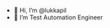 - 👋 Hi, I’m @lukkapil
- 👀 I’m Test Automation Engineer

<!---
lukkapil/lukkapil is a ✨ special ✨ repository because its `README.md` (this file) appears on your GitHub profile.
You can click the Preview link to take a look at your changes.
--->
